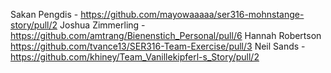 Sakan Pengdis - https://github.com/mayowaaaaa/ser316-mohnstange-story/pull/2
Joshua Zimmerling - https://github.com/amtrang/Bienenstich_Personal/pull/6
Hannah Robertson https://github.com/tvance13/SER316-Team-Exercise/pull/3
Neil Sands - https://github.com/khiney/Team_Vanillekipferl-s_Story/pull/2
